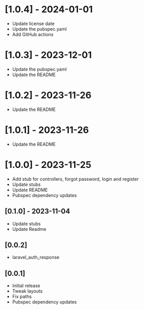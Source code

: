 # [1.0.4] - 2024-01-01

* Update license date
* Update the pubspec.yaml
* Add GitHub actions

# [1.0.3] - 2023-12-01

* Update the pubspec.yaml
* Update the README

# [1.0.2] - 2023-11-26

* Update the README

# [1.0.1] - 2023-11-26

* Update the README

# [1.0.0] - 2023-11-25

* Add stub for controllers, forgot password, login and register
* Update stubs
* Update README
* Pubspec dependency updates

## [0.1.0] - 2023-11-04

* Update stubs
* Update Readme

## [0.0.2]

* laravel_auth_response

## [0.0.1]

* Initial release
* Tweak layouts
* Fix paths
* Pubspec dependency updates